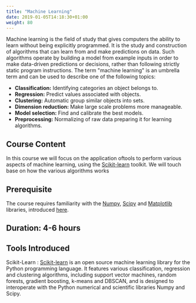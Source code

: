 ```yaml
---
title: "Machine Learning"
date: 2019-01-05T14:18:30+01:00
weight: 80
---
```


Machine learning is the field of study that gives computers the
ability to learn without being explicitly programmed. It is the study
and construction of algorithms that can learn from and make
predictions on data. Such algorithms operate by building a model from
example inputs in order to make data-driven predictions or decisions,
rather than following strictly static program instructions. The term
"machine learning" is an umbrella term and can be used to describe one
of the following topics:

- **Classification:** Identifying categories an object belongs to.
- **Regression:** Predict values associated with objects.
- **Clustering:** Automatic group similar objects into sets.
- **Dimension reduction:** Make large scale problems more manageable.
- **Model selection:** Find and calibrate the best models.
- **Preprocessing:** Normalizing of raw data preparing it for learning
  algorithms.

## Course Content

In this course we will focus on the application oftools to perform
various aspects of machine learning, using the
[Scikit-learn](https://scikit-learn.org/) toolkit. We will touch base
on how the various algorithms works

## Prerequisite

The course requires familiarity with the
[Numpy](https://www.numpy.org/), [Scipy](https://scipy.org/) and
[Matplotlib](https://matplotlib.org/) libraries, introduced
[here](/training/python/numerical/).

## Duration: 4-6 hours

## Tools Introduced

Scikit-Learn
: [Scikit-learn](https://scikit-learn.org/) is an open source machine
  learning library for the Python programming language. It features
  various classification, regression and clustering algorithms,
  including support vector machines, random forests, gradient
  boosting, k-means and DBSCAN, and is designed to interoperate with
  the Python numerical and scientific libraries Numpy and Scipy.
